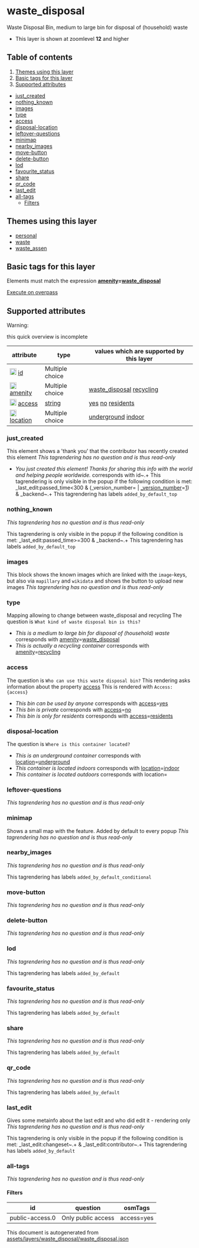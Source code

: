 [//]: # (WARNING: this file is automatically generated. Please find the sources at the bottom and edit those sources)



 waste_disposal 
================





Waste Disposal Bin, medium to large bin for disposal of (household) waste






  - This layer is shown at zoomlevel **12** and higher



## Table of contents

1. [ Themes using this layer ](#-themes-using-this-layer-)
2. [ Basic tags for this layer ](#-basic-tags-for-this-layer-)
3. [ Supported attributes ](#-supported-attributes-)
  - [just_created](#just_created)
  - [nothing_known](#nothing_known)
  - [images](#images)
  - [type](#type)
  - [access](#access)
  - [disposal-location](#disposal-location)
  - [leftover-questions](#leftover-questions)
  - [minimap](#minimap)
  - [nearby_images](#nearby_images)
  - [move-button](#move-button)
  - [delete-button](#delete-button)
  - [lod](#lod)
  - [favourite_status](#favourite_status)
  - [share](#share)
  - [qr_code](#qr_code)
  - [last_edit](#last_edit)
  - [all-tags](#all-tags)
    + [Filters](#filters)

 Themes using this layer 
-------------------------





  - [personal](https://mapcomplete.org/personal)
  - [waste](https://mapcomplete.org/waste)
  - [waste_assen](https://mapcomplete.org/waste_assen)




 Basic tags for this layer 
---------------------------



Elements must match the expression **<a href='https://wiki.openstreetmap.org/wiki/Key:amenity' target='_blank'>amenity</a>=<a href='https://wiki.openstreetmap.org/wiki/Tag:amenity%3Dwaste_disposal' target='_blank'>waste_disposal</a>**

[Execute on overpass](http://overpass-turbo.eu/?Q=%5Bout%3Ajson%5D%5Btimeout%3A90%5D%3B%28%20%20%20%20nwr%5B%22amenity%22%3D%22waste_disposal%22%5D%28%7B%7Bbbox%7D%7D%29%3B%0A%29%3Bout%20body%3B%3E%3Bout%20skel%20qt%3B)



 Supported attributes 
----------------------



Warning: 

this quick overview is incomplete



attribute | type | values which are supported by this layer
----------- | ------ | ------------------------------------------
[<img src='https://mapcomplete.org/assets/svg/statistics.svg' height='18px'>](https://taginfo.openstreetmap.org/keys/id#values) [id](https://wiki.openstreetmap.org/wiki/Key:id) | Multiple choice | 
[<img src='https://mapcomplete.org/assets/svg/statistics.svg' height='18px'>](https://taginfo.openstreetmap.org/keys/amenity#values) [amenity](https://wiki.openstreetmap.org/wiki/Key:amenity) | Multiple choice | [waste_disposal](https://wiki.openstreetmap.org/wiki/Tag:amenity%3Dwaste_disposal) [recycling](https://wiki.openstreetmap.org/wiki/Tag:amenity%3Drecycling)
[<img src='https://mapcomplete.org/assets/svg/statistics.svg' height='18px'>](https://taginfo.openstreetmap.org/keys/access#values) [access](https://wiki.openstreetmap.org/wiki/Key:access) | [string](../SpecialInputElements.md#string) | [yes](https://wiki.openstreetmap.org/wiki/Tag:access%3Dyes) [no](https://wiki.openstreetmap.org/wiki/Tag:access%3Dno) [residents](https://wiki.openstreetmap.org/wiki/Tag:access%3Dresidents)
[<img src='https://mapcomplete.org/assets/svg/statistics.svg' height='18px'>](https://taginfo.openstreetmap.org/keys/location#values) [location](https://wiki.openstreetmap.org/wiki/Key:location) | Multiple choice | [underground](https://wiki.openstreetmap.org/wiki/Tag:location%3Dunderground) [indoor](https://wiki.openstreetmap.org/wiki/Tag:location%3Dindoor) [](https://wiki.openstreetmap.org/wiki/Tag:location%3D)


### just_created
This element shows a 'thank you' that the contributor has recently created this element
_This tagrendering has no question and is thus read-only_

 - *You just created this element! Thanks for sharing this info with the world and helping people worldwide.* corresponds with id~.+
This tagrendering is only visible in the popup if the following condition is met: _last_edit:passed_time<300 & (_version_number= | <a href='https://wiki.openstreetmap.org/wiki/Key:_version_number' target='_blank'>_version_number</a>=<a href='https://wiki.openstreetmap.org/wiki/Tag:_version_number%3D1' target='_blank'>1</a>) & _backend~.+
This tagrendering has labels 
`added_by_default_top`

### nothing_known

_This tagrendering has no question and is thus read-only_


This tagrendering is only visible in the popup if the following condition is met: _last_edit:passed_time>=300 & _backend~.+
This tagrendering has labels 
`added_by_default_top`

### images
This block shows the known images which are linked with the `image`-keys, but also via `mapillary` and `wikidata` and shows the button to upload new images
_This tagrendering has no question and is thus read-only_





### type
Mapping allowing to change between waste_disposal and recycling
The question is `What kind of waste disposal bin is this?`

 - *This is a medium to large bin for disposal of (household) waste* corresponds with <a href='https://wiki.openstreetmap.org/wiki/Key:amenity' target='_blank'>amenity</a>=<a href='https://wiki.openstreetmap.org/wiki/Tag:amenity%3Dwaste_disposal' target='_blank'>waste_disposal</a>
 - *This is actually a recycling container* corresponds with <a href='https://wiki.openstreetmap.org/wiki/Key:amenity' target='_blank'>amenity</a>=<a href='https://wiki.openstreetmap.org/wiki/Tag:amenity%3Drecycling' target='_blank'>recycling</a>



### access

The question is `Who can use this waste disposal bin?`
This rendering asks information about the property 
[access](https://wiki.openstreetmap.org/wiki/Key:access)
This is rendered with `Access: {access}`
 - *This bin can be used by anyone* corresponds with <a href='https://wiki.openstreetmap.org/wiki/Key:access' target='_blank'>access</a>=<a href='https://wiki.openstreetmap.org/wiki/Tag:access%3Dyes' target='_blank'>yes</a>
 - *This bin is private* corresponds with <a href='https://wiki.openstreetmap.org/wiki/Key:access' target='_blank'>access</a>=<a href='https://wiki.openstreetmap.org/wiki/Tag:access%3Dno' target='_blank'>no</a>
 - *This bin is only for residents* corresponds with <a href='https://wiki.openstreetmap.org/wiki/Key:access' target='_blank'>access</a>=<a href='https://wiki.openstreetmap.org/wiki/Tag:access%3Dresidents' target='_blank'>residents</a>



### disposal-location

The question is `Where is this container located?`

 - *This is an underground container* corresponds with <a href='https://wiki.openstreetmap.org/wiki/Key:location' target='_blank'>location</a>=<a href='https://wiki.openstreetmap.org/wiki/Tag:location%3Dunderground' target='_blank'>underground</a>
 - *This container is located indoors* corresponds with <a href='https://wiki.openstreetmap.org/wiki/Key:location' target='_blank'>location</a>=<a href='https://wiki.openstreetmap.org/wiki/Tag:location%3Dindoor' target='_blank'>indoor</a>
 - *This container is located outdoors* corresponds with location=



### leftover-questions

_This tagrendering has no question and is thus read-only_





### minimap
Shows a small map with the feature. Added by default to every popup
_This tagrendering has no question and is thus read-only_





### nearby_images

_This tagrendering has no question and is thus read-only_



This tagrendering has labels 
`added_by_default_conditional`

### move-button

_This tagrendering has no question and is thus read-only_





### delete-button

_This tagrendering has no question and is thus read-only_





### lod

_This tagrendering has no question and is thus read-only_



This tagrendering has labels 
`added_by_default`

### favourite_status

_This tagrendering has no question and is thus read-only_



This tagrendering has labels 
`added_by_default`

### share

_This tagrendering has no question and is thus read-only_



This tagrendering has labels 
`added_by_default`

### qr_code

_This tagrendering has no question and is thus read-only_



This tagrendering has labels 
`added_by_default`

### last_edit
Gives some metainfo about the last edit and who did edit it - rendering only
_This tagrendering has no question and is thus read-only_


This tagrendering is only visible in the popup if the following condition is met: _last_edit:changeset~.+ & _last_edit:contributor~.+
This tagrendering has labels 
`added_by_default`

### all-tags

_This tagrendering has no question and is thus read-only_







#### Filters 





id | question | osmTags
---- | ---------- | ---------
public-access.0 | Only public access | access=yes
 

This document is autogenerated from [assets/layers/waste_disposal/waste_disposal.json](https://github.com/pietervdvn/MapComplete/blob/develop/assets/layers/waste_disposal/waste_disposal.json)
